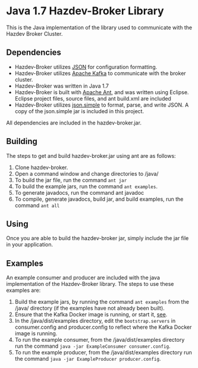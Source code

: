 # Java 1.7 Hazdev-Broker Library

This is the Java implementation of the library used to communicate with the
Hazdev Broker Cluster.

Dependencies
------
* Hazdev-Broker utilizes [JSON](www.json.org) for configuration formatting.
* Hazdev-Broker utilizes [Apache Kafka](http://kafka.apache.org/) to
communicate with the broker cluster.
* Hazdev-Broker was written in Java 1.7
* Hazdev-Broker is built with [Apache Ant](http://ant.apache.org/), and was
written using Eclipse.  Eclipse project files, source files, and ant build.xml
are included
* Hazdev-Broker utilizes [json.simple](http://code.google.com/p/json-simple/) to
format, parse, and write JSON.  A copy of the json.simple jar is included in
this project.

All dependencies are included in the hazdev-broker.jar.

Building
------
The steps to get and build hazdev-broker.jar using ant are as follows:
1. Clone hazdev-broker.
2. Open a command window and change directories to /java/
3. To build the jar file, run the command `ant jar`
4. To build the example jars, run the command `ant examples`.
5. To generate javadocs, run the command ant javadoc
6. To compile, generate javadocs, build jar, and build examples, run the command
`ant all`

Using
-----
Once you are able to build the hazdev-broker jar, simply include the jar file in
your application.

Examples
-----
An example consumer and producer are included with the java implementation of
the Hazdev-Broker library.  The steps to use these examples are:
1. Build the example jars, by running the command `ant examples` from the /java/
directory (if the examples have not already been built).
2. Ensure that the Kafka Docker image is running, or start it,
[see](../README.md#apache-kafka-docker-image).
3. In the /java/dist/examples directory, edit the `bootstrap.servers` in
consumer.config and producer.config to reflect where the Kafka Docker image is
running.
4. To run the example consumer, from the /java/dist/examples directory run the
command `java -jar ExampleConsumer consumer.config`.
5. To run the example producer, from the /java/dist/examples directory run the
command `java -jar ExampleProducer producer.config`.

